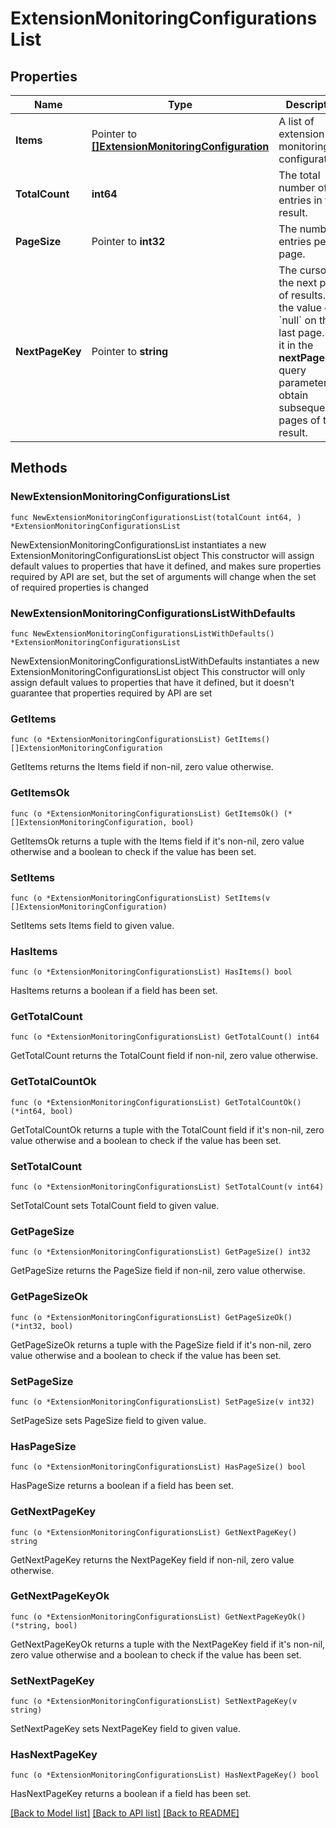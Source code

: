 # ExtensionMonitoringConfigurationsList

## Properties

Name | Type | Description | Notes
------------ | ------------- | ------------- | -------------
**Items** | Pointer to [**[]ExtensionMonitoringConfiguration**](ExtensionMonitoringConfiguration.md) | A list of extension monitoring configurations. | [optional] 
**TotalCount** | **int64** | The total number of entries in the result. | 
**PageSize** | Pointer to **int32** | The number of entries per page. | [optional] 
**NextPageKey** | Pointer to **string** | The cursor for the next page of results. Has the value of &#x60;null&#x60; on the last page.   Use it in the **nextPageKey** query parameter to obtain subsequent pages of the result. | [optional] 

## Methods

### NewExtensionMonitoringConfigurationsList

`func NewExtensionMonitoringConfigurationsList(totalCount int64, ) *ExtensionMonitoringConfigurationsList`

NewExtensionMonitoringConfigurationsList instantiates a new ExtensionMonitoringConfigurationsList object
This constructor will assign default values to properties that have it defined,
and makes sure properties required by API are set, but the set of arguments
will change when the set of required properties is changed

### NewExtensionMonitoringConfigurationsListWithDefaults

`func NewExtensionMonitoringConfigurationsListWithDefaults() *ExtensionMonitoringConfigurationsList`

NewExtensionMonitoringConfigurationsListWithDefaults instantiates a new ExtensionMonitoringConfigurationsList object
This constructor will only assign default values to properties that have it defined,
but it doesn't guarantee that properties required by API are set

### GetItems

`func (o *ExtensionMonitoringConfigurationsList) GetItems() []ExtensionMonitoringConfiguration`

GetItems returns the Items field if non-nil, zero value otherwise.

### GetItemsOk

`func (o *ExtensionMonitoringConfigurationsList) GetItemsOk() (*[]ExtensionMonitoringConfiguration, bool)`

GetItemsOk returns a tuple with the Items field if it's non-nil, zero value otherwise
and a boolean to check if the value has been set.

### SetItems

`func (o *ExtensionMonitoringConfigurationsList) SetItems(v []ExtensionMonitoringConfiguration)`

SetItems sets Items field to given value.

### HasItems

`func (o *ExtensionMonitoringConfigurationsList) HasItems() bool`

HasItems returns a boolean if a field has been set.

### GetTotalCount

`func (o *ExtensionMonitoringConfigurationsList) GetTotalCount() int64`

GetTotalCount returns the TotalCount field if non-nil, zero value otherwise.

### GetTotalCountOk

`func (o *ExtensionMonitoringConfigurationsList) GetTotalCountOk() (*int64, bool)`

GetTotalCountOk returns a tuple with the TotalCount field if it's non-nil, zero value otherwise
and a boolean to check if the value has been set.

### SetTotalCount

`func (o *ExtensionMonitoringConfigurationsList) SetTotalCount(v int64)`

SetTotalCount sets TotalCount field to given value.


### GetPageSize

`func (o *ExtensionMonitoringConfigurationsList) GetPageSize() int32`

GetPageSize returns the PageSize field if non-nil, zero value otherwise.

### GetPageSizeOk

`func (o *ExtensionMonitoringConfigurationsList) GetPageSizeOk() (*int32, bool)`

GetPageSizeOk returns a tuple with the PageSize field if it's non-nil, zero value otherwise
and a boolean to check if the value has been set.

### SetPageSize

`func (o *ExtensionMonitoringConfigurationsList) SetPageSize(v int32)`

SetPageSize sets PageSize field to given value.

### HasPageSize

`func (o *ExtensionMonitoringConfigurationsList) HasPageSize() bool`

HasPageSize returns a boolean if a field has been set.

### GetNextPageKey

`func (o *ExtensionMonitoringConfigurationsList) GetNextPageKey() string`

GetNextPageKey returns the NextPageKey field if non-nil, zero value otherwise.

### GetNextPageKeyOk

`func (o *ExtensionMonitoringConfigurationsList) GetNextPageKeyOk() (*string, bool)`

GetNextPageKeyOk returns a tuple with the NextPageKey field if it's non-nil, zero value otherwise
and a boolean to check if the value has been set.

### SetNextPageKey

`func (o *ExtensionMonitoringConfigurationsList) SetNextPageKey(v string)`

SetNextPageKey sets NextPageKey field to given value.

### HasNextPageKey

`func (o *ExtensionMonitoringConfigurationsList) HasNextPageKey() bool`

HasNextPageKey returns a boolean if a field has been set.


[[Back to Model list]](../README.md#documentation-for-models) [[Back to API list]](../README.md#documentation-for-api-endpoints) [[Back to README]](../README.md)



